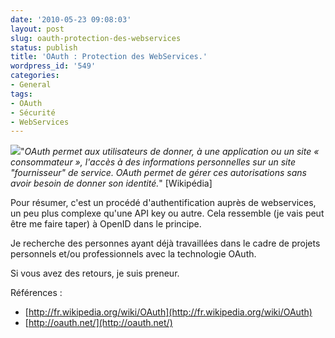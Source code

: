 ```yaml
---
date: '2010-05-23 09:08:03'
layout: post
slug: oauth-protection-des-webservices
status: publish
title: 'OAuth : Protection des WebServices.'
wordpress_id: '549'
categories:
- General
tags:
- OAuth
- Sécurité
- WebServices
---
```


[![](http://static.zenithar.org/wp-content/uploads/2010/05/My-Endpoints.png)](http://static.zenithar.org/wp-content/uploads/2010/05/My-Endpoints.png)"_OAuth permet aux utilisateurs de donner, à une application ou un site « consommateur », l'accès à des informations personnelles sur un site "fournisseur" de service. OAuth permet de gérer ces autorisations sans avoir besoin de donner son identité._" [Wikipédia]

Pour résumer, c'est un procédé d'authentification auprès de webservices, un peu plus complexe qu'une API key ou autre. Cela ressemble (je vais peut être me faire taper) à OpenID dans le principe.

Je recherche des personnes ayant déjà travaillées dans le cadre de projets personnels et/ou professionnels avec la technologie OAuth.

Si vous avez des retours, je suis preneur.

Références :

  * [http://fr.wikipedia.org/wiki/OAuth](http://fr.wikipedia.org/wiki/OAuth)
  * [http://oauth.net/](http://oauth.net/)





